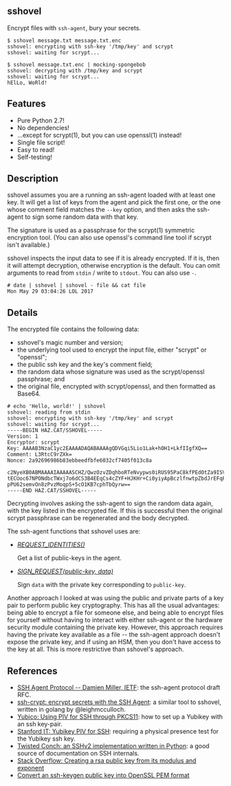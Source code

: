 sshovel
-------

Encrypt files with `ssh-agent`, bury your secrets.

```
$ sshovel message.txt message.txt.enc
sshovel: encrypting with ssh-key '/tmp/key' and scrypt
sshovel: waiting for scrypt...

$ sshovel message.txt.enc | mocking-spongebob
sshovel: decrypting with /tmp/key and scrypt
sshovel: waiting for scrypt...
hElLo, WoRld!
```

Features
--------

- Pure Python 2.7!
- No dependencies!
- ...except for scrypt(1), but you can use openssl(1) instead!
- Single file script!
- Easy to read!
- Self-testing!


Description
-----------

sshovel assumes you are a running an ssh-agent loaded with at least one key.
It will get a list of keys from the agent and pick the first one,
or the one whose comment field matches the `--key` option,
and then asks the ssh-agent to sign some random data with that key.

The signature is used as a passphrase
for the scrypt(1) symmetric encryption tool.
(You can also use openssl's command line tool if scrypt isn't available.)

sshovel inspects the input data to see if it is already encrypted.
If it is, then it will attempt decryption, otherwise encryption is the default.
You can omit arguments to read from `stdin` / write to `stdout`.
You can also use `-`.

```
# date | sshovel | sshovel - file && cat file
Mon May 29 03:04:26 LOL 2017
```

Details
-------

The encrypted file contains the following data:
- sshovel's magic number and version;
- the underlying tool used to encrypt the input file, either "scrypt" or "openssl";
- the public ssh key and the key's comment field;
- the random data whose signature was used as the scrypt/openssl passphrase; and
- the original file, encrypted with scrypt/openssl, and then formatted as Base64.

```
# echo 'Hello, world!' | sshovel
sshovel: reading from stdin
sshovel: encrypting with ssh-key '/tmp/key' and scrypt
sshovel: waiting for scrypt...
-----BEGIN HAZ.CAT/SSHOVEL-----
Version: 1
Encryptor: scrypt
Key: AAAAB3NzaC1yc2EAAAADAQABAAAAgQDVGqi5Lio1Lak+hOH1+LkfIIgfXQ==
Comment: L3RtcC9rZXk=
Nonce: 2a92696986b83ebbeedfbfe6032cf7405f013c8a

c2NyeXB0ABMAAAAIAAAAASCHZ/QwzOzvZDqhboRTeNvypws0iRUS95PaC8kfPEdOtZa9ISVIeXkI
tECUoc67NPONdbcTWxj7o6dCS3B4EEqCs4cZYF+HJKHr+Ci0yiyApBczlfnwtpZbdJrEFqPJqto+
pPU62semvOn8zPvzMoqpS+5cO1KB7cphTbQyrw==
-----END HAZ.CAT/SSHOVEL-----
```

Decrypting involves asking the ssh-agent to sign the random data again,
with the key listed in the encrypted file.
If this is successful then the original scrypt passphrase can be regenerated
and the body decrypted.

The ssh-agent functions that sshovel uses are:

- *[REQUEST_IDENTITIES()][IETF44]*
  
  Get a list of public-keys in the agent.
  
- *[SIGN_REQUEST(public-key, data)][IETF45]*

  Sign `data` with the private key corresponding to `public-key`.

[IETF44]: https://tools.ietf.org/id/draft-miller-ssh-agent-00.html#rfc.section.4.4
[IETF45]: https://tools.ietf.org/id/draft-miller-ssh-agent-00.html#rfc.section.4.5

Another approach I looked at was using the
public and private parts of a key pair to perform public key cryptography.
This has all the usual advantages: being able to encrypt a file for someone else,
and being able to encrypt files for yourself without having to interact with either ssh-agent
or the hardware security module containing the private key.
However, this approach requires having the private key available as a file --
the ssh-agent approach doesn't expose the private key, and if using an HSM,
then you don't have access to the key at all.
This is more restrictive than sshovel's approach.


References
----------

- [SSH Agent Protocol -- Damien Miller, IETF][IETF]:
  the ssh-agent protocol draft RFC.
- [ssh-crypt: encrypt secrets with the SSH Agent][sshcrypt]:
  a similar tool to sshovel, written in golang by @leighmcculloch.
- [Yubico: Using PIV for SSH through PKCS11][Yubico]:
  how to set up a Yubikey with an ssh key-pair.
- [Stanford IT: Yubikey PIV for SSH][Stanford]:
  requiring a physical presence test for the Yubikey ssh key.
- [Twisted Conch: an SSHv2 implementation written in Python][twisted]:
  a good source of documentation on SSH internals.
- [Stack Overflow: Creating a rsa public key from its modulus and exponent][SORSA]
- [Convert an ssh-keygen public key into OpenSSL PEM format][SOPEM]


[IETF]: https://tools.ietf.org/id/draft-miller-ssh-agent-00.html
[sshcrypt]: https://github.com/leighmcculloch/sshcrypt
[Yubico]: https://developers.yubico.com/PIV/Guides/SSH_with_PIV_and_PKCS11.html
[Stanford]: https://itarch.stanford.edu/archives/2016/general/yubikey-piv-for-ssh-on-macs
[twisted]: http://twistedmatrix.com/documents/8.2.0/api/twisted.conch.ssh.keys.Key.html#blob
[SORSA]: https://stackoverflow.com/questions/11541192
[SOPEM]: https://unix.stackexchange.com/a/358709/233034
